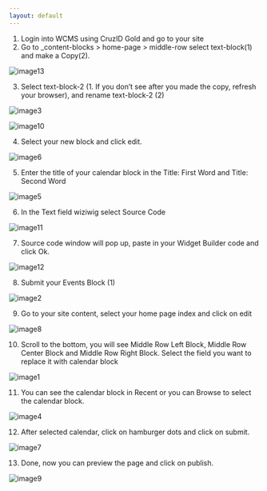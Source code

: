 ```yaml
---
layout: default
---
```


1. Login into WCMS using CruzID Gold and go to your site
2. Go to _content-blocks > home-page > middle-row select text-block(1) and make a Copy(2).

  ![image13](https://user-images.githubusercontent.com/1000543/234380589-6f54ca42-4c92-41a7-8239-8c6f64cb139e.jpg)

3. Select text-block-2 (1. If you don’t see after you made the copy, refresh your browser), and rename text-block-2 (2)

  ![image3](https://user-images.githubusercontent.com/1000543/234380383-191fdd9d-ef09-4d89-9564-ebe75f44244c.jpg)

  ![image10](https://user-images.githubusercontent.com/1000543/234380578-8c546419-5064-4ac2-9db2-ff3e26968298.png)

4. Select your new block and click edit.

  ![image6](https://user-images.githubusercontent.com/1000543/234380569-46196f80-9a11-49b6-b373-02f283f83e0a.jpg)

5. Enter the title of your calendar block in the Title: First Word and Title: Second Word

  ![image5](https://user-images.githubusercontent.com/1000543/234380567-64be0a31-5785-40ef-84be-16eb0d6710c1.png)

6. In the Text field wiziwig select Source Code

  ![image11](https://user-images.githubusercontent.com/1000543/234380584-646e7e9c-025c-460e-aab3-f1ebff635567.png)

7. Source code window will pop up, paste in your Widget Builder code and click Ok.

  ![image12](https://user-images.githubusercontent.com/1000543/234380586-c4577297-4144-44b7-8547-6ded9ea5ac62.png)

8. Submit your Events Block (1)

  ![image2](https://user-images.githubusercontent.com/1000543/234380379-ce4619be-afce-4d3f-9ae1-5e45537e9c02.jpg)

9. Go to your site content, select your home page index and click on edit

  ![image8](https://user-images.githubusercontent.com/1000543/234380574-93c4fbef-a1ce-4fca-94ad-82f71fbcc131.jpg)

10. Scroll to the bottom, you will see Middle Row Left Block, Middle Row Center Block and Middle Row Right Block. Select the field you want to replace it with calendar block

   ![image1](https://user-images.githubusercontent.com/1000543/234380228-9d1fe4ac-04cb-404e-b5d3-1ac0da8efa9a.png)

11. You can see the calendar block in Recent or you can Browse to select the calendar block.

  ![image4](https://user-images.githubusercontent.com/1000543/234380384-eb004408-dc9f-46cd-a45b-4539edc15ff1.png)

12. After selected calendar, click on hamburger dots and click on submit.

  ![image7](https://user-images.githubusercontent.com/1000543/234380572-e28530e8-cfc7-4a89-afdb-8d30b9cdfaa8.jpg)

13. Done, now you can preview the page and click on publish.

  ![image9](https://user-images.githubusercontent.com/1000543/234380575-5673fea1-e4d8-406d-b461-4741beb0827c.png)
